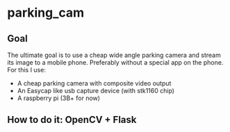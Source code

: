 # parking_cam

## Goal
The ultimate goal is to use a cheap wide angle parking camera and stream its image to a mobile phone. Preferably without a special app on the phone. 
For this I use:
 - A cheap parking camera with composite video output
 - An Easycap like usb capture device (with stk1160 chip)
 - A raspberry pi (3B+ for now)
## How to do it: OpenCV + Flask

